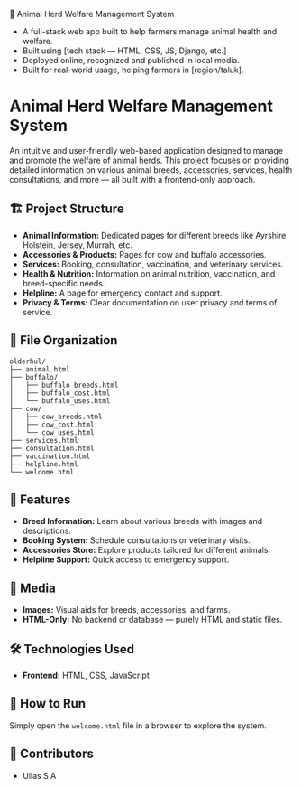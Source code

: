 🌾 Animal Herd Welfare Management System  
- A full-stack web app built to help farmers manage animal health and welfare.  
- Built using [tech stack — HTML, CSS, JS, Django, etc.]  
- Deployed online, recognized and published in local media.  
- Built for real-world usage, helping farmers in [region/taluk].  

# Animal Herd Welfare Management System

An intuitive and user-friendly web-based application designed to manage and promote the welfare of animal herds. This project focuses on providing detailed information on various animal breeds, accessories, services, health consultations, and more — all built with a frontend-only approach.

## 🏗️ Project Structure

- **Animal Information:** Dedicated pages for different breeds like Ayrshire, Holstein, Jersey, Murrah, etc.
- **Accessories & Products:** Pages for cow and buffalo accessories.
- **Services:** Booking, consultation, vaccination, and veterinary services.
- **Health & Nutrition:** Information on animal nutrition, vaccination, and breed-specific needs.
- **Helpline:** A page for emergency contact and support.
- **Privacy & Terms:** Clear documentation on user privacy and terms of service.

## 📂 File Organization

```
olderhul/
├── animal.html
├── buffalo/
│   ├── buffalo_breeds.html
│   ├── buffalo_cost.html
│   └── buffalo_uses.html
├── cow/
│   ├── cow_breeds.html
│   ├── cow_cost.html
│   └── cow_uses.html
├── services.html
├── consultation.html
├── vaccination.html
├── helpline.html
└── welcome.html
```

## 🚀 Features

- **Breed Information:** Learn about various breeds with images and descriptions.
- **Booking System:** Schedule consultations or veterinary visits.
- **Accessories Store:** Explore products tailored for different animals.
- **Helpline Support:** Quick access to emergency support.

## 📸 Media

- **Images:** Visual aids for breeds, accessories, and farms.
- **HTML-Only:** No backend or database — purely HTML and static files.

## 🛠️ Technologies Used

- **Frontend:** HTML, CSS, JavaScript

## 📖 How to Run

Simply open the `welcome.html` file in a browser to explore the system.

## 👥 Contributors

- Ullas S A

